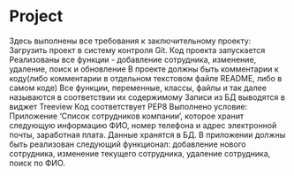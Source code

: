 # Project

Здесь выполнены все требования к заключительному проекту: 
Загрузить проект в систему контроля Git.
Код проекта запускается
Реализованы все функции - добавление сотрудника, изменение, удаление, поиск и обновление
В проекте должны быть комментарии к коду(либо комментарии в отдельном текстовом файле README, либо в самом коде)
Все функции, переменные, классы, файлы и так далее называются в соответствии их содержимому
Записи из БД выводятся в виджет Treeview
Код соответствует PEP8
Выполнено условие:
Приложение ‘Список сотрудников компании’, которое хранит следующую информацию ФИО, номер телефона и адрес электронной почты, заработная плата. Данные хранятся в БД. В приложении должны быть реализован следующий функционал: добавление нового сотрудника, изменение текущего сотрудника, удаление сотрудника, поиск по ФИО.
